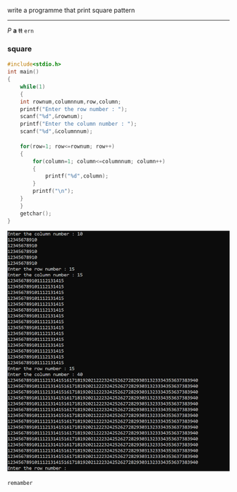<!--Markdown Practice-->
write a programme that print square pattern

---
_P_ __a__ ~~tt~~ `ern`

### square

```c
#include<stdio.h>
int main()
{
    while(1)
    {
    int rownum,columnnum,row,column;
    printf("Enter the row number : ");
    scanf("%d",&rownum);
    printf("Enter the column number : ");
    scanf("%d",&columnnum);

    for(row=1; row<=rownum; row++)
    {
        for(column=1; column<=columnnum; column++)
        {
            printf("%d",column);
        }
        printf("\n");
    }
    }
    getchar();
}

```  

<!--![Demo](./images/square.png)-->
<img src="./images/square.png" widh="500" title="squaredemo"/>

`remamber`